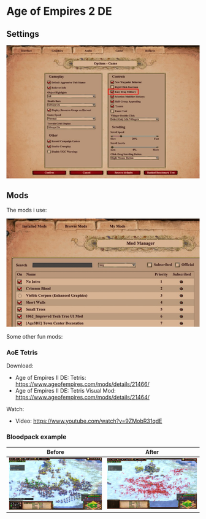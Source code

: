 # Age of Empires 2 DE

## Settings

![AOE2DESettings](_aoe2de_settings.jpg)

## Mods

The mods i use:

![AOE2DEMods](_aoe2de_mods.jpg)

Some other fun mods:

### AoE Tetris

Download:

- Age of Empires II DE: Tetris: <https://www.ageofempires.com/mods/details/21466/>
- Age of Empires II DE: Tetris Visual Mod: <https://www.ageofempires.com/mods/details/21464/>

Watch:

- Video: <https://www.youtube.com/watch?v=9ZMobR31qdE>

### Bloodpack example

| Before|After|
|---|---|
|![AOE2DEBeforeBlood](_aoe2de_bloodexample1.jpg) | ![AOE2DEafterblood](_aoe2de_bloodexample2.jpg)|
